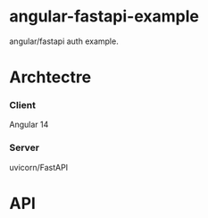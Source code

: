 # angular-fastapi-example

angular/fastapi auth example.


# Archtectre
### Client

Angular 14

### Server

uvicorn/FastAPI


# API

